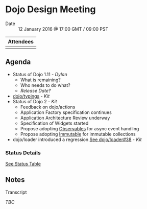 # Dojo Design Meeting

<dl>
    <dt>Date</dt>
    <dd>12 January 2016 @ 17:00 GMT / 09:00 PST</dd>
</dl>

|Attendees|
|---------|
||

## Agenda

* Status of Dojo 1.11 - *Dylan*
  * What is remaining?
  * Who needs to do what?
  * *Release Date?*
* [dojo/typings](https://github.com/dojo/typings) - *Kit*
* Status of Dojo 2 - *Kit*
  * Feedback on dojo/actions
  * Application Factory specification continues
  * Application Architecture Review underway
  * Specification of Widgets started
  * Propose adopting [Observables](https://github.com/ReactiveX/RxJS) for async event handling
  * Propose adopting [Immutable](https://facebook.github.io/immutable-js/) for immutable collections
* dojo/loader introduced a regression [See dojo/loader#38](https://github.com/dojo/loader/issues/38) - *Kit*

### Status Details

[See Status Table](https://github.com/dojo/meta#status)

## Notes

Transcript

*TBC*

